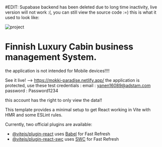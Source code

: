 #EDIT: Supabase backend has been deleted due to long time inactivity, live version will not work :(, you can still view the source code :=) 
this is what it used to look like: 

![project](https://github.com/user-attachments/assets/36e9dfd3-96cb-42c9-a2b4-2de8e170c0b3)

# Finnish Luxury Cabin business management System.
the application is not intended for Mobile devices!!!!

See it live! --> https://mokki-paradise.netlify.app/
the application is protected, use these test credentials :
email : yanen16089@adstam.com
password : Password1234

this account has the right to only view the data!! 


This template provides a minimal setup to get React working in Vite with HMR and some ESLint rules.

Currently, two official plugins are available:

- [@vitejs/plugin-react](https://github.com/vitejs/vite-plugin-react/blob/main/packages/plugin-react/README.md) uses [Babel](https://babeljs.io/) for Fast Refresh
- [@vitejs/plugin-react-swc](https://github.com/vitejs/vite-plugin-react-swc) uses [SWC](https://swc.rs/) for Fast Refresh
